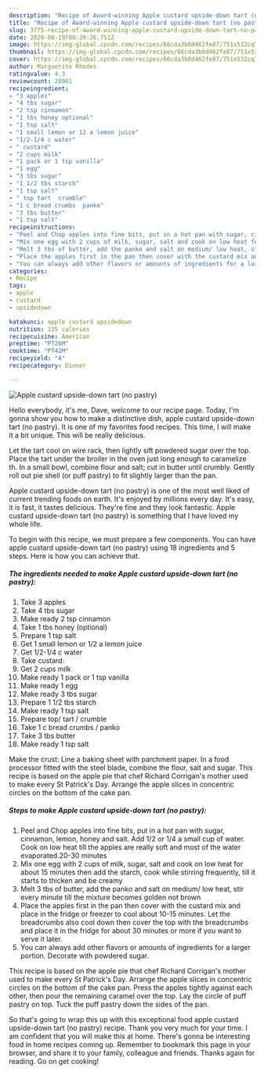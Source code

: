 ```yaml
---
description: "Recipe of Award-winning Apple custard upside-down tart (no pastry)"
title: "Recipe of Award-winning Apple custard upside-down tart (no pastry)"
slug: 3775-recipe-of-award-winning-apple-custard-upside-down-tart-no-pastry
date: 2020-06-19T00:39:26.751Z
image: https://img-global.cpcdn.com/recipes/66cda3b0d462fe87/751x532cq70/apple-custard-upside-down-tart-no-pastry-recipe-main-photo.jpg
thumbnail: https://img-global.cpcdn.com/recipes/66cda3b0d462fe87/751x532cq70/apple-custard-upside-down-tart-no-pastry-recipe-main-photo.jpg
cover: https://img-global.cpcdn.com/recipes/66cda3b0d462fe87/751x532cq70/apple-custard-upside-down-tart-no-pastry-recipe-main-photo.jpg
author: Marguerite Rhodes
ratingvalue: 4.3
reviewcount: 28061
recipeingredient:
- "3 apples"
- "4 tbs sugar"
- "2 tsp cinnamon"
- "1 tbs honey optional"
- "1 tsp salt"
- "1 small lemon or 12 a lemon juice"
- "1/2-1/4 c water"
- " custard"
- "2 cups milk"
- "1 pack or 1 tsp vanilla"
- "1 egg"
- "3 tbs sugar"
- "1 1/2 tbs starch"
- "1 tsp salt"
- " top tart  crumble"
- "1 c bread crumbs  panko"
- "3 tbs butter"
- "1 tsp salt"
recipeinstructions:
- "Peel and Chop apples into fine bits, put in a hot pan with sugar, cinnamon, lemon, honey and salt. Add 1/2 or 1/4 a small cup of water. Cook on low heat till the apples are really soft and most of the water evaporated.20-30 minutes"
- "Mix one egg with 2 cups of milk, sugar, salt and cook on low heat for about 15 minutes then add the starch, cook while stirring frequently, till it starts to thicken and be creamy"
- "Melt 3 tbs of butter, add the panko and salt on medium/ low heat, stir every minute till the mixture becomes golden not brown"
- "Place the apples first in the pan then cover with the custard mix and place in the fridge or freezer to cool about 10-15 minutes. Let the breadcrumbs also cool down then cover the top with the breadcrumbs and place it in the fridge for about 30 minutes or more if you want to serve it later."
- "You can always add other flavors or amounts of ingredients for a larger portion. Decorate with powdered sugar."
categories:
- Recipe
tags:
- apple
- custard
- upsidedown

katakunci: apple custard upsidedown 
nutrition: 115 calories
recipecuisine: American
preptime: "PT26M"
cooktime: "PT42M"
recipeyield: "4"
recipecategory: Dinner

---
```



![Apple custard upside-down tart (no pastry)](https://img-global.cpcdn.com/recipes/66cda3b0d462fe87/751x532cq70/apple-custard-upside-down-tart-no-pastry-recipe-main-photo.jpg)

Hello everybody, it's me, Dave, welcome to our recipe page. Today, I'm gonna show you how to make a distinctive dish, apple custard upside-down tart (no pastry). It is one of my favorites food recipes. This time, I will make it a bit unique. This will be really delicious.

Let the tart cool on wire rack, then lightly sift powdered sugar over the top. Place the tart under the broiler in the oven just long enough to caramelize th. In a small bowl, combine flour and salt; cut in butter until crumbly. Gently roll out pie shell (or puff pastry) to fit slightly larger than the pan.

Apple custard upside-down tart (no pastry) is one of the most well liked of current trending foods on earth. It's enjoyed by millions every day. It's easy, it is fast, it tastes delicious. They're fine and they look fantastic. Apple custard upside-down tart (no pastry) is something that I have loved my whole life.


To begin with this recipe, we must prepare a few components. You can have apple custard upside-down tart (no pastry) using 18 ingredients and 5 steps. Here is how you can achieve that.

<!--inarticleads1-->

##### The ingredients needed to make Apple custard upside-down tart (no pastry):

1. Take 3 apples
1. Take 4 tbs sugar
1. Make ready 2 tsp cinnamon
1. Take 1 tbs honey (optional)
1. Prepare 1 tsp salt
1. Get 1 small lemon or 1/2 a lemon juice
1. Get 1/2-1/4 c water
1. Take  custard:
1. Get 2 cups milk
1. Make ready 1 pack or 1 tsp vanilla
1. Make ready 1 egg
1. Make ready 3 tbs sugar
1. Prepare 1 1/2 tbs starch
1. Make ready 1 tsp salt
1. Prepare  top/ tart / crumble
1. Take 1 c bread crumbs / panko
1. Take 3 tbs butter
1. Make ready 1 tsp salt


Make the crust: Line a baking sheet with parchment paper. In a food processor fitted with the steel blade, combine the flour, salt and sugar. This recipe is based on the apple pie that chef Richard Corrigan&#39;s mother used to make every St Patrick&#39;s Day. Arrange the apple slices in concentric circles on the bottom of the cake pan. 

<!--inarticleads2-->

##### Steps to make Apple custard upside-down tart (no pastry):

1. Peel and Chop apples into fine bits, put in a hot pan with sugar, cinnamon, lemon, honey and salt. Add 1/2 or 1/4 a small cup of water. Cook on low heat till the apples are really soft and most of the water evaporated.20-30 minutes
1. Mix one egg with 2 cups of milk, sugar, salt and cook on low heat for about 15 minutes then add the starch, cook while stirring frequently, till it starts to thicken and be creamy
1. Melt 3 tbs of butter, add the panko and salt on medium/ low heat, stir every minute till the mixture becomes golden not brown
1. Place the apples first in the pan then cover with the custard mix and place in the fridge or freezer to cool about 10-15 minutes. Let the breadcrumbs also cool down then cover the top with the breadcrumbs and place it in the fridge for about 30 minutes or more if you want to serve it later.
1. You can always add other flavors or amounts of ingredients for a larger portion. Decorate with powdered sugar.


This recipe is based on the apple pie that chef Richard Corrigan&#39;s mother used to make every St Patrick&#39;s Day. Arrange the apple slices in concentric circles on the bottom of the cake pan. Press the apples tightly against each other, then pour the remaining caramel over the top. Lay the circle of puff pastry on top. Tuck the puff pastry down the sides of the pan. 

So that's going to wrap this up with this exceptional food apple custard upside-down tart (no pastry) recipe. Thank you very much for your time. I am confident that you will make this at home. There's gonna be interesting food in home recipes coming up. Remember to bookmark this page in your browser, and share it to your family, colleague and friends. Thanks again for reading. Go on get cooking!
